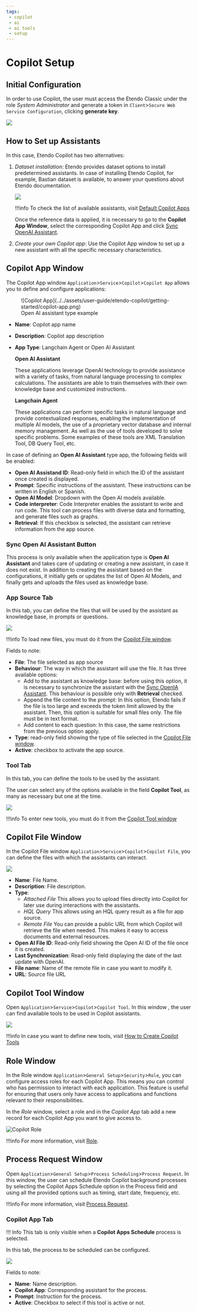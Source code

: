 ```yaml
---
tags: 
 - copilot
 - ai
 - ai tools
 - setup
---
```


# Copilot Setup

## Initial Configuration

In order to use Copilot, the user must access the Etendo Classic under the role *System Administrator* and generate a token in `Client`>`Secure Web Service Configuration`, clicking **generate key**.

![](../../assets/drive/FsABaJyI_6qxEtcAclALLbHXvoZbuMyyj9Md6M4_7ohvisQ3GVMEjCX05xjdPzRmvgcNqbMku306aaQTxrh34HckHZHBnXcy9iOXQypHsJSGLroa2lGI4Mzr_qPEOiWVc7JYEEGl.png)

## How to Set up Assistants

In this case, Etendo Copilot has two alternatives:

1. *Dataset installation*: Etendo provides dataset options to install predetermined assistants. In case of installing Etendo Copilot, for example, Bastian dataset is available, to answer your questions about Etendo documentation.


    ![](../../assets/user-guide/etendo-copilot/setup/dataset-installing.png)

    !!!info
        To check the list of available assistants, visit [Default Copilot Apps](../../user-guide/etendo-copilot/bundles/overview.md#default-copilot-apps)

    Once the reference data is applied, it is necessary to go to the **Copilot App Window**, select the corresponding Copilot App and click [Sync OpenAI Assistant](#sync-open-ai-assistant-button).

2. *Create your own Copilot app*: Use the Copilot App window to set up a new assistant with all the specific necessary characteristics.

## Copilot App Window

The Copilot App window `Application`>`Service`>`Copilot`>`Copilot App` allows you to define and configure applications:

<figure markdown>
  ![Copilot App](../../assets/user-guide/etendo-copilot/getting-started/copilot-app.png)
  <figcaption> Open AI assistant type example</figcaption>
</figure>


- **Name**: Copilot app name
- **Description**: Copilot app description
- **App Type**: Langchain Agent or Open AI Assistant

    **Open AI Assistant**

    These applications leverage OpenAI technology to provide assistance with a variety of tasks, from natural language processing to complex calculations. The assistants are able to train themselves with their own knowledge base and customized instructions.

    **Langchain Agent**

    These applications can perform specific tasks in natural language and provide contextualized responses, enabling the implementation of multiple AI models, the use of a proprietary vector database and internal memory management. As well as the use of tools developed to solve specific problems. Some examples of these tools are XML Translation Tool, DB Query Tool, etc.

In case of defining an **Open AI Assistant** type app, the following fields will be enabled: 

- **Open AI Assistand ID**: Read-only field in which the ID of the assistant once created is displayed.
- **Prompt**: Specific instructions of the assistant. These instructions can be written in English or Spanish. 
- **Open AI Model**: Dropdown with the Open AI models available.
- **Code interpreter**: Code Interpreter enables the assistant to write and run code. This tool can process files with diverse data and formatting, and generate files such as graphs.
- **Retrieval**: If this checkbox is selected, the assistant can retrieve information from the app source. 

### Sync Open AI Assistant Button

This process is only available when the application type is **Open AI Assistant** and takes care of updating or creating a new assistant, in case it does not exist. In addition to creating the assistant based on the configurations, it initially gets or updates the list of Open AI Models, and finally gets and uploads the files used as knowledge base.

### App Source Tab

In this tab, you can define the files that will be used by the assistant as knowledge base, in prompts or questions. 

![](../../assets/user-guide/etendo-copilot/setup/app-source-tab.png)

!!!info
    To load new files, you must do it from the [Copilot File window](#copilot-file-window).

Fields to note:

- **File**: The file selected as app source
- **Behaviour**: The way in which the assistant will use the file. It has three available options:
    - Add to the assistant as knowledge base: before using this option, it is necessary to synchronize the assistant with the [Sync OpenIA Assistant](#sync-open-ai-assistant-button). This behaviour is possible only with **Retrieval** checked.
    - Append the file content to the prompt: In this option, Etendo fails if the file is too large and exceeds the token limit allowed by the assistant. Then, this option is suitable for small files only. The file must be in text format.
    - Add content to each question: In this case, the same restrictions from the previous option apply. 
- **Type**: read-only field showing the type of file selected in the [Copilot File window](#copilot-file-window).
- **Active**: checkbox to activate the app source.

### Tool Tab

In this tab, you can define the tools to be used by the assistant.

The user can select any of the options available in the field **Copilot Tool**, as many as necessary but one at the time.

![](../../assets/user-guide/etendo-copilot/setup/tool-tab.png)

!!!info
    To enter new tools, you must do it from the [Copilot Tool window](#copilot-tool-window)

## Copilot File Window

In the Copilot File window `Application`>`Service`>`Copilot`>`Copilot File`, you can define the files with which the assistants can interact.

![](../../assets/user-guide/etendo-copilot/setup/copilot-file.png)

- **Name**: File Name.
- **Description**: File description.
- **Type**:
    - *Attached File* 
    This allows you to upload files directly into Copilot for later use during interactions with the assistants.
    - *HQL Query*
    This allows using an HQL query result as a file for app source.
    - *Remote File* 
    You can provide a public URL from which Copilot will retrieve the file when needed. This makes it easy to access documents and external resources.
- **Open AI File ID**: Read-only field showing the Open AI ID of the file once it is created.
- **Last Synchronization**: Read-only field displaying the date of the last update with OpenAI.
- **File name**: Name of the remote file in case you want to modify it.
- **URL**: Source file URL

## Copilot Tool Window

Open `Application`>`Service`>`Copilot`>`Copilot Tool`. In this window , the user can find available tools to be used in Copilot assistants.

![](../../assets/user-guide/etendo-copilot/setup/copilot-tool-window.png)

!!!info
    In case you want to define new tools, visit [How to Create Copilot Tools](../../developer-guide/etendo-copilot/how-to-create-copilot-tools.md)

## Role Window

In the Role window `Application`>`General Setup`>`Security`>`Role`, you can configure access roles for each Copilot App. This means you can control who has permission to interact with each application. This feature is useful for ensuring that users only have access to applications and functions relevant to their responsibilities.

In the *Role* window, select a role and in the *Copilot App* tab add a new record for each Copilot App you want to give access to.

![Copilot Role](../../assets/user-guide/etendo-copilot/getting-started/copilot-role.png)

!!!info
    For more information, visit [Role](../../user-guide/etendo-classic/basic-features/general-setup/security.md#role).

## Process Request Window

Open `Application`>`General Setup`>`Process Scheduling`>`Process Request`. In this window, the user can schedule Etendo Copilot background processes by selecting the Copilot Apps Schedule option in the Process field and using all the provided options such as timing, start date, frequency, etc.

!!!info
    For more information, visit [Process Request](../../user-guide/etendo-classic/basic-features/general-setup/process-scheduling.md#process-request).

### Copilot App Tab

!!! Info
    This tab is only visible when a **Copilot Apps Schedule** process is selected.

In this tab, the process to be scheduled can be configured. 

![](../../assets/user-guide/etendo-copilot/setup/process-request-copilot.png)

Fields to note:

- **Name**: Name description.
- **Copilot App**: Corresponding assistant for the process.
- **Prompt**: Instruction for the process.
- **Active**: Checkbox to select if this tool is active or not.